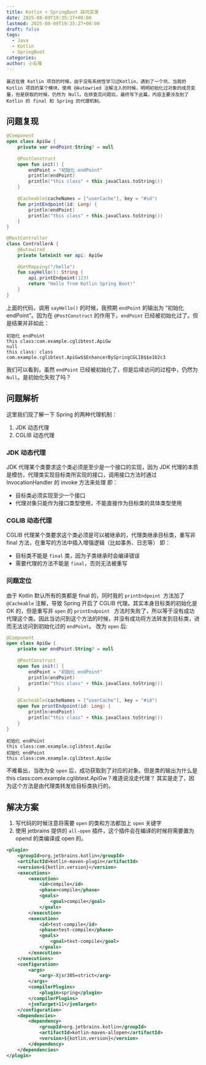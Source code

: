 ```yaml
---
title: Kotlin + SpringBoot 踩坑实录
date: 2025-08-09T19:35:27+08:00
lastmod: 2025-08-09T19:35:27+08:00
draft: false
tags:
  - Java
  - Kotlin
  - SpringBoot
categories: 
author: 小石堆
---
```

	最近在做 Kotlin 项目的时候，由于没有系统性学习过Kotlin，遇到了一个坑，当我的 Kotlin 项目的某个模块，使用 @Autowried 注解注入的时候，明明初始化过对象的成员变量，但是获取的时候，仍然为 Null。在排查完问题后，最终写下此篇，内容主要涉及到了 Kotlin 的 final 和 Spring 的代理机制。
## 问题复现
```Kotlin
@Component  
open class ApiGw {  
    private var endPoint:String? = null  
  
    @PostConstruct  
    open fun init() {  
        endPoint = "初始化 endPoint"  
        println(endPoint)  
        println("this class" + this.javaClass.toString())  
    }  
  
    @Cacheable(cacheNames = ["userCache"], key = "#id")  
    fun printEndpoint(id: Long) {  
        println(endPoint)  
        println("this class" + this.javaClass.toString())  
    }  
}
```

```Kotlin
@RestController  
class ControllerA {  
    @Autowired  
    private lateinit var api: ApiGw  
  
    @GetMapping("/hello")  
    fun sayHello(): String {  
        api.printEndpoint(123)  
        return "Hello from Kotlin Spring Boot!"  
    }  
}
```
上面的代码，调用 `sayHello()` 的时候，我预期 `endPoint` 的输出为 “初始化 endPoint”。因为在 `@PostConstruct` 的作用下，`endPoint` 已经被初始化过了。但是结果并非如此：
```
初始化 endPoint
this class:com.example.cglibtest.ApiGw
null
this class: class com.example.cglibtest.ApiGw$$EnhancerBySpringCGLIB$$e1b2c3
```
我们可以看到，虽然 `endPoint` 已经被初始化了，但是后续访问的过程中，仍然为 `Null`。是初始化失败了吗？
## 问题解析
这里我们现了解一下 Spring 的两种代理机制：
1. JDK 动态代理
2. CGLIB 动态代理
### JDK 动态代理
JDK 代理某个类要求这个类必须是至少是一个接口的实现，因为 JDK 代理的本质是模仿，代理类实现目标类所实现的接口，调用接口方法时通过 InvocationHandler 的 invoke 方法来处理
即：
- 目标类必须实现至少一个接口
- 代理对象只能作为接口类型使用，不能直接作为目标类的具体类型使用
### CGLIB 动态代理
CGLIB 代理某个类要求这个类必须是可以被继承的，代理类继承目标类，重写非 final 方法，在重写的方法中插入增强逻辑（比如事务、日志等）
即：
- 目标类不能是 `final` 类，因为子类继承时会编译错误
- 需要代理的方法不能是 `final`，否则无法被重写
### 问题定位
由于 Kotlin 默认所有的类都是 final 的，同时我的 `printEndpoint `方法加了 `@Cacheable` 注解，导致 Spring 开启了 CGLIB 代理。其实本身目标类的初始化是 OK 的，但是重写非 `open` 的 `printEndpoint ` 方法时失败了，所以等于没有成功代理这个类。因此当访问到这个方法的时候，并没有成功将方法转发到目标类，进而无法访问到初始化过的 `endPoint`。
改为 `open` 后:
```Kotlin
@Component  
open class ApiGw {  
    private var endPoint:String? = null  
  
    @PostConstruct  
    open fun init() {  
        endPoint = "初始化 endPoint"  
        println(endPoint)  
        println("this class" + this.javaClass.toString())  
    }  
  
    @Cacheable(cacheNames = ["userCache"], key = "#id")  
    open fun printEndpoint(id: Long) {  
        println(endPoint)  
        println("this class" + this.javaClass.toString())  
    }  
}
```

```
初始化 endPoint
this class:com.example.cglibtest.ApiGw
初始化 endPoint
this class:com.example.cglibtest.ApiGw
```
不难看出，当改为全 `open` 后，成功获取到了对应的对象。但是类的输出为什么是this class:com.example.cglibtest.ApiGw？难道说没走代理？
其实是走了，因为这个方法是由代理类转发给目标类执行的。
## 解决方案
1. 写代码的时候注意将需要 `open` 的类和方法都加上 `open` 关键字
2. 使用 jetbrains 提供的 `all-open` 插件，这个插件会在编译的时候将需要置为 opend 的类编译成 open 的。
```xml
<plugin>  
    <groupId>org.jetbrains.kotlin</groupId>  
    <artifactId>kotlin-maven-plugin</artifactId>  
    <version>${kotlin.version}</version>  
    <executions>  
        <execution>  
            <id>compile</id>  
            <phase>compile</phase>  
            <goals>  
                <goal>compile</goal>  
            </goals>  
        </execution>  
        <execution>  
            <id>test-compile</id>  
            <phase>test-compile</phase>  
            <goals>  
                <goal>test-compile</goal>  
            </goals>  
        </execution>  
    </executions>  
    <configuration>  
        <args>  
            <arg>-Xjsr305=strict</arg>  
        </args>  
        <compilerPlugins>  
            <plugin>spring</plugin>  
        </compilerPlugins>  
        <jvmTarget>11</jvmTarget>  
    </configuration>  
    <dependencies>  
        <dependency>  
            <groupId>org.jetbrains.kotlin</groupId>  
            <artifactId>kotlin-maven-allopen</artifactId>  
            <version>${kotlin.version}</version>  
        </dependency>  
    </dependencies>  
</plugin>
```
